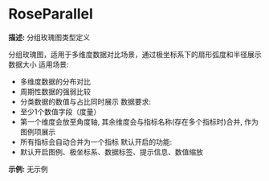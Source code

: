 # RoseParallel

**描述:**
分组玫瑰图类型定义
  
  分组玫瑰图，适用于多维度数据对比场景，通过极坐标系下的扇形弧度和半径展示数据大小
  适用场景:
  - 多维度数据的分布对比
  - 周期性数据的强弱比较
  - 分类数据的数值与占比同时展示
  数据要求:
  - 至少1个数值字段（度量）
  - 第一个维度会放至角度轴, 其余维度会与指标名称(存在多个指标时)合并, 作为图例项展示
  - 所有指标会自动合并为一个指标
  默认开启的功能:
  - 默认开启图例、极坐标系、数据标签、提示信息、数值缩放

**示例:**
无示例

